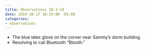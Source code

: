 ```yaml
---
title: Observations 10-2-19
date: 2019-10-17 16:33:00 -05:00
categories:
- observations
---
```


- The blue latex glove on the corner near Sammy’s dorm building.
- Resolving to call Bluetooth “Btooth.”